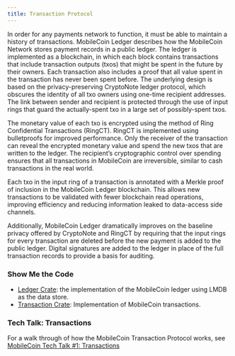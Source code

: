 ```yaml
---
title: Transaction Protocol
---
```

In order for any payments network to function, it must be able to maintain a history of transactions. MobileCoin Ledger
describes how the MobileCoin Network stores payment records in a public ledger. The ledger is implemented as a 
blockchain, in which each block contains transactions that include transaction outputs (txos) that might be spent in 
the future by their owners. Each transaction also includes a proof that all value spent in the transaction has never 
been spent before. The underlying design is based on the privacy-preserving CryptoNote ledger protocol, which obscures 
the identity of all txo owners using one-time recipient addresses. The link between sender and recipient is protected 
through the use of input rings that guard the actually-spent txo in a large set of possibly-spent txos.

The monetary value of each txo is encrypted using the method of Ring Confidential Transactions (RingCT). RingCT is 
implemented using bulletproofs for improved performance. Only the receiver of the transaction can reveal the encrypted
monetary value and spend the new txos that are written to the ledger. The recipient’s cryptographic control over
spending ensures that all transactions in MobileCoin are irreversible, similar to cash transactions in the real world.

Each txo in the input ring of a transaction is annotated with a Merkle proof of inclusion in the MobileCoin Ledger
blockchain. This allows new transactions to be validated with fewer blockchain read operations, improving efficiency
and reducing information leaked to data-access side channels.

Additionally, MobileCoin Ledger dramatically improves on the baseline privacy offered by CryptoNote and RingCT by
requiring that the input rings for every transaction are deleted before the new payment is added to the public ledger.
Digital signatures are added to the ledger in place of the full transaction records to provide a basis for auditing.

### Show Me the Code

* [Ledger Crate](https://github.com/mobilecoinfoundation/mobilecoin/tree/master/ledger): the implementation of the MobileCoin ledger using LMDB as the data store.
* [Transaction Crate](https://github.com/mobilecoinfoundation/mobilecoin/tree/master/transaction/core): Implementation of MobileCoin transactions.

### Tech Talk: Transactions

For a walk through of how the MobileCoin Transaction Protocol works, see [MobileCoin Tech Talk #1: Transactions](https://www.youtube.com/watch?v=e9afDQ_M5CU)
